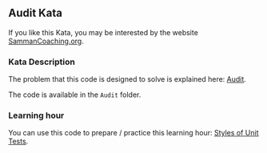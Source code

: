 ## Audit Kata
If you like this Kata, you may be interested by the website [SammanCoaching.org](https://sammancoaching.org/).

### Kata Description
The problem that this code is designed to solve is explained here: [Audit](https://sammancoaching.org/kata_descriptions/audit.html).

The code is available in the `Audit` folder.

### Learning hour
You can use this code to prepare / practice this learning hour: [Styles of Unit Tests](https://sammancoaching.org/learning_hours/test_design/styles_of_unit_tests.html).
